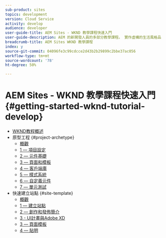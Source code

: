 ```yaml
---
sub-product: sites
topics: development
version: Cloud Service
activity: develop
audience: developer
user-guide-title: AEM Sites - WKND 教學課程快速入門
user-guide-description: AEM 的新開發人員的多部分教學課程。 實作虛構的生活風格品牌 WKND 的 AEM 網站。
breadcrumb-title: AEM Sites WKND 教學課程
index: y
source-git-commit: 04096fe3c99cdcce2d43b2b29899c2bbe37ac056
workflow-type: tm+mt
source-wordcount: '78'
ht-degree: 50%

---
```



# AEM Sites - WKND 教學課程快速入門 {#getting-started-wknd-tutorial-develop}

+ [WKND教程概述](overview.md)
+ 原型工程 {#project-archetype}
   + [概觀](./project-archetype/overview.md)
   + [1 — 項目設定](./project-archetype/project-setup.md)
   + [2 — 元件基礎](./project-archetype/component-basics.md)
   + [3 — 頁面和模板](./project-archetype/pages-templates.md)
   + [4 — 客戶端庫](./project-archetype/client-side-libraries.md)
   + [5 — 樣式系統](./project-archetype/style-system.md)
   + [6 — 自定義元件](./project-archetype/custom-component.md)
   + [7 — 單元測試](./project-archetype/unit-testing.md)
+ 快速建立站點 {#site-template}
   + [概觀](./site-template/overview.md)
   + [1 — 建立站點](./site-template/create-site.md)
   + [2 — 創作和發佈簡介](./site-template/author-content-publish.md)
   + [3 - UI計畫與Adobe XD](./site-template/ui-planning-adobe-xd.md)
   + [3 — 頁面模板](./site-template/page-templates.md)
   + [4 — 貼明](./site-template/theming.md)
